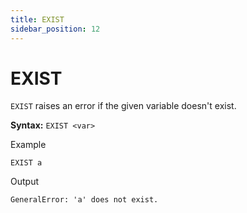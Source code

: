 ```yaml
---
title: EXIST
sidebar_position: 12
---
```


# EXIST
`EXIST` raises an error if the given variable doesn't exist.

**Syntax:** `EXIST <var>`

Example
```
EXIST a
```

Output
```
GeneralError: 'a' does not exist.
```